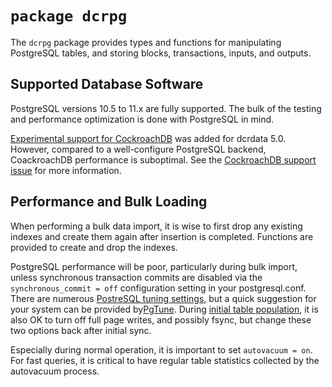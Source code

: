 # `package dcrpg`

The `dcrpg` package provides types and functions for manipulating PostgreSQL
tables, and storing blocks, transactions, inputs, and outputs.

## Supported Database Software

PostgreSQL versions 10.5 to 11.x are fully supported. The bulk of the testing
and performance optimization is done with PostgreSQL in mind.

[Experimental support for CockroachDB](https://github.com/planetdecred/pdapi/issues/1291)
was added for dcrdata 5.0. However, compared to a well-configure PostgreSQL
backend, CoackroachDB performance is suboptimal. See the
[CockroachDB support issue](https://github.com/planetdecred/pdapi/issues/1291) for
more information.

## Performance and Bulk Loading

When performing a bulk data import, it is wise to first drop any existing
indexes and create them again after insertion is completed.  Functions are
provided to create and drop the indexes.

PostgreSQL performance will be poor, particularly during bulk import, unless
synchronous transaction commits are disabled via the `synchronous_commit = off`
configuration setting in your postgresql.conf. There are numerous
[PostreSQL tuning settings](https://wiki.postgresql.org/wiki/Tuning_Your_PostgreSQL_Server),
but a quick suggestion for your system can be provided
by[PgTune](http://pgtune.leopard.in.ua/). During [initial table
population](https://wiki.postgresql.org/wiki/Bulk_Loading_and_Restores), it is
also OK to turn off full page writes, and possibly fsync, but change these
two options back after initial sync.

Especially during normal operation, it is important to set `autovacuum = on`.
For fast queries, it is critical to have regular table statistics collected by
the autovacuum process.
